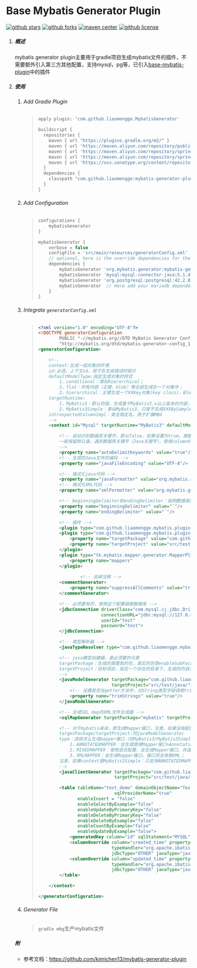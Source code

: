 Base Mybatis Generator Plugin
======================================

[![github stars](https://img.shields.io/github/stars/liaomengge/base-mybatis-generator-plugin.svg)](https://github.com/liaomengge/base-mybatis-generator-plugin/stargazers)
[![github forks](https://img.shields.io/github/forks/liaomengge/base-mybatis-generator-plugin.svg)](https://github.com/liaomengge/base-mybatis-generator-plugin/network)
[![maven center](https://img.shields.io/maven-central/v/com.github.liaomengge/base-mybatis-generator-plugin.svg)](https://search.maven.org/search?q=g:com.github.liaomengge%20AND%20a:base-mybatis-generator-plugin)
[![github license](https://img.shields.io/github/license/liaomengge/base-mybatis-generator-plugin.svg)](https://github.com/liaomengge/base-mybatis-generator-plugin/blob/master/LICENSE)

1. ##### 概述

   mybatis generator plugin主要用于gradle项目生成mybatis文件的插件，不需要额外引入第三方其他配置，支持mysql，pg等，已引入[base-mybatis-plugin](https://github.com/liaomengge/base-mybatis-plugin)中的插件

2. ##### 使用

   1. ###### Add Gradle Plugin

      > ```groovy
      > apply plugin: 'com.github.liaomengge.MybatisGenerator'
      > 
      > buildscript {
      >   repositories {
      >     maven { url "https://plugins.gradle.org/m2/" }
      >     maven { url 'https://maven.aliyun.com/repository/public' }
      >     maven { url 'https://maven.aliyun.com/repository/spring' }
      >     maven { url 'https://maven.aliyun.com/repository/spring-plugin' }
      >     maven { url 'https://oss.sonatype.org/content/repositories/snapshots/' }
      >   }
      >   dependencies {
      >     classpath "com.github.liaomengge:mybatis-generator-plugin:1.1.0"
      >   }
      > }
      > ```

   2. ###### Add Configuration

      > ```groovy
      > configurations {
      >     mybatisGenerator
      > }
      > 
      > mybatisGenerator {
      >     verbose = false
      >     configFile = 'src/main/resources/generatorConfig.xml'
      >     // optional, here is the override dependencies for the plugin
      >     dependencies {
      >         mybatisGenerator 'org.mybatis.generator:mybatis-generator-core:1.4.0'
      >         mybatisGenerator 'mysql:mysql-connector-java:5.1.47'
      >         mybatisGenerator 'org.postgresql:postgresql:42.2.8'
      >         mybatisGenerator  // Here add your mariadb dependencies or else
      >     }
      > }
      > ```

   3. ###### Integrate `generatorConfig.xml`

      > ```xml
      > <?xml version="1.0" encoding="UTF-8"?>
      > <!DOCTYPE generatorConfiguration
      >         PUBLIC "-//mybatis.org//DTD MyBatis Generator Configuration 1.0//EN"
      >         "http://mybatis.org/dtd/mybatis-generator-config_1_0.dtd">
      > <generatorConfiguration>
      > 
      >     <!--
      >     context:生成一组对象的环境
      >     id:必选，上下文id，用于在生成错误时提示
      >     defaultModelType:指定生成对象的样式
      >         1，conditional：类似hierarchical；
      >         2，flat：所有内容（主键，blob）等全部生成在一个对象中；
      >         3，hierarchical：主键生成一个XXKey对象(key class)，Blob等单独生成一个对象，其他简单属性在一个对象		         						(record class)
      >     targetRuntime:
      >         1，MyBatis3：默认的值，生成基于MyBatis3.x以上版本的内容，包括XXXBySample；
      >         2，MyBatis3Simple：类似MyBatis3，只是不生成XXXBySample；
      >     introspectedColumnImpl：类全限定名，用于扩展MBG
      >     -->
      >     <context id="Mysql" targetRuntime="MyBatis3" defaultModelType="flat">
      > 
      >         <!-- 自动识别数据库关键字，默认false，如果设置为true，根据SqlReservedWords中定义的关键字列表；
      >         一般保留默认值，遇到数据库关键字（Java关键字），使用columnOverride覆盖
      >         -->
      >         <property name="autoDelimitKeywords" value="true"/>
      >         <!-- 生成的Java文件的编码 -->
      >         <property name="javaFileEncoding" value="UTF-8"/>
      > 
      >         <!-- 格式化java代码 -->
      >         <property name="javaFormatter" value="org.mybatis.generator.api.dom.DefaultJavaFormatter"/>
      >         <!-- 格式化XML代码 -->
      >         <property name="xmlFormatter" value="org.mybatis.generator.api.dom.DefaultXmlFormatter"/>
      > 
      >         <!-- beginningDelimiter和endingDelimiter：指明数据库的用于标记数据库对象名的符号，比如ORACLE就是双引					号，MYSQL默认是`反引号；-->
      >         <property name="beginningDelimiter" value="`"/>
      >         <property name="endingDelimiter" value="`"/>
      > 
      >         <!-- 插件 -->
      >         <plugin type="com.github.liaomengge.mybatis.plugins.LombokPlugin"/>
      >         <plugin type="com.github.liaomengge.mybatis.plugins.ServicePlugin">
      >             <property name="targetPackage" value="com.github.liaomengge.template.service"/>
      >             <property name="targetProject" value="src/test/java/"/>
      >         </plugin>
      >         <plugin type="tk.mybatis.mapper.generator.MapperPlugin">
      >             <property name="mappers"    										value="com.github.liaomengge.service.base_framework.mysql.mapper.BaseMapper"/>
      >         </plugin>
      > 				
      > 				<!-- 去掉注释 -->
      >         <commentGenerator>
      >             <property name="suppressAllComments" value="true"/>
      >         </commentGenerator>
      > 
      >         <!-- 必须要有的，使用这个配置链接数据库 -->
      >         <jdbcConnection driverClass="com.mysql.cj.jdbc.Driver"
      >                         connectionURL="jdbc:mysql://127.0.0.1:3306/demo?useUnicode=true&amp;zeroDateTimeBehavior=convertToNull&amp;tinyInt1isBit=false"
      >                         userId="test"
      >                         password="test">
      >         </jdbcConnection>
      > 
      >         <!-- 类型解析器 -->
      >         <javaTypeResolver type="com.github.liaomengge.mybatis.types.JavaTypeResolverMysqlImpl"/>
      > 
      >         <!-- java模型创建器，是必须要的元素
      >         targetPackage：生成的类要放的包，真实的包受enableSubPackages属性控制；
      >         targetProject：目标项目，指定一个存在的目录下，生成的内容会放到指定目录中，如果目录不存在，MBG不会自动建目录
      >         -->
      >         <javaModelGenerator targetPackage="com.github.liaomengge.template.entity"
      >                             targetProject="src/test/java/">
      >             <!-- 设置是否在getter方法中，对String类型字段调用trim()方法 -->
      >             <property name="trimStrings" value="true"/>
      >         </javaModelGenerator>
      > 
      >         <!-- 生成SQL map的XML文件生成器 -->
      >         <sqlMapGenerator targetPackage="mybatis" targetProject="src/test/resources/"/>
      > 
      >         <!-- 对于mybatis来说，即生成Mapper接口，注意，如果没有配置该元素，那么默认不会生成Mapper接口
      >         targetPackage/targetProject:同javaModelGenerator
      >         type：选择怎么生成mapper接口（在MyBatis3/MyBatis3Simple下）：
      >             1，ANNOTATEDMAPPER：会生成使用Mapper接口+Annotation的方式创建（SQL生成在annotation中），不会生成 						对应的XML；
      >             2，MIXEDMAPPER：使用混合配置，会生成Mapper接口，并适当添加合适的Annotation，但是XML会生成在XML中；
      >             3，XMLMAPPER：会生成Mapper接口，接口完全依赖XML；
      >         注意，如果context是MyBatis3Simple：只支持ANNOTATEDMAPPER和XMLMAPPER
      >         -->
      >         <javaClientGenerator targetPackage="com.github.liaomengge.template.mapper"
      >                              targetProject="src/test/java/" type="XMLMAPPER"/>
      > 
      >         <table tableName="test_demo" domainObjectName="TestDemoEntity"
      > 							 sqlProviderName="true"
      >                enableInsert = "false"
      >                enableSelectByExample="false"
      >                enableUpdateByPrimaryKey="false"
      >                enableDeleteByPrimaryKey="false"
      >                enableDeleteByExample="false"
      >                enableCountByExample="false"
      >                enableUpdateByExample="false">
      >             <generatedKey column="id" sqlStatement="MYSQL" identity="true"/>
      >             <columnOverride column="created_time" property="createdTime"
      >                             typeHandler="org.apache.ibatis.type.LocalDateTimeTypeHandler"
      >                             jdbcType="OTHER" javaType="java.time.LocalDateTime"/>
      >             <columnOverride column="updated_time" property="updatedTime"
      >                             typeHandler="org.apache.ibatis.type.LocalDateTimeTypeHandler"
      >                             jdbcType="OTHER" javaType="java.time.LocalDateTime"/>
      >         </table>
      > 
      >     </context>
      > 
      > </generatorConfiguration>
      > ```

   4. ###### Generator File

      > `gradle mbg`生产mybatis文件

   ##### 附

   - 参考文档：https://github.com/kimichen13/mybatis-generator-plugin